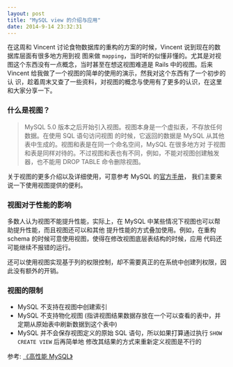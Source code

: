 ```yaml
---
layout: post
title: "MySQL view 的介绍与应用"
date: 2014-9-14 23:32:31
---
```

在这周和 Vincent 讨论食物数据库的重构的方案的时候，Vincent 说到现在的数据库层面有很多地方用到视
图来做 `mapping`，当时听的似懂非懂的。尤其是对视图这个东西没有一点概念，当时甚至在想这视图难道是
Rails 中的视图。后来 Vincent 给我做了一个视图的简单的使用的演示，然我对这个东西有了一个初步的认
识，趁着周末又查了一些资料，对视图的概念与使用有了更多的认识，在这里和大家分享一下。

### 什么是视图？

> MySQL 5.0 版本之后开始引入视图。视图本身是一个虚拟表，不存放任何数据。在使用 SQL 语句访问视图
> 的时候，它返回的数据是 MySQL 从其他表中生成的。视图和表是在同一个命名空间，MySQL 在很多地方对
> 于视图和表是同样对待的。不过视图和表也有不同，例如，不能对视图创建触发器，也不能用 DROP TABLE
> 命令删除视图。

关于视图的更多介绍以及详细使用，可意参考 MySQL 的[官方手册](http://dev.mysql.com/doc/refman/5.1/zh/views.html)，
我们主要来说一下使用视图提供的便利。

### 视图对于性能的影响

多数人认为视图不能提升性能，实际上，在 MySQL 中某些情况下视图也可以帮助提升性能，而且视图还可以和其他
提升性能的方式叠加使用。例如，在重构 schema 的时候可意使用视图，使得在修改视图底层表结构的时候，应用
代码还可能继续不报错的运行。

还可以使用视图实现基于列的权限控制，却不需要真正的在系统中创建列权限，因此没有额外的开销。

### 视图的限制

* MySQL 不支持在视图中创建索引
* MySQL 不支持物化视图 (指讲视图结果数据存放在一个可以查看的表中，并定期从原始表中刷新数据到这个表中)
* MySQL 并不会保存视图定义的原始 SQL 语句，所以如果打算通过执行 `SHOW CREATE VIEW` 后再简单地
修改其结果的方式来重新定义视图是不行的

参考: [《高性能 MySQL》](http://www.amazon.cn/%E9%AB%98%E6%80%A7%E8%83%BDMySQL-%E6%96%BD%E7%93%A6%E8%8C%A8/dp/B00C1W58DE/ref=sr_1_1?ie=UTF8&qid=1410713090&sr=8-1&keywords=%E9%AB%98%E6%80%A7%E8%83%BDmysql)
